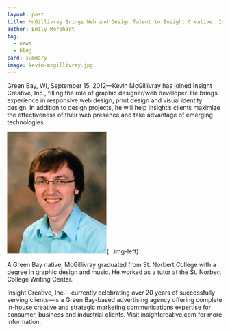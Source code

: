 ```yaml
---
layout: post
title: McGillivray Brings Web and Design Talent to Insight Creative, Inc.
author: Emily Morehart
tag:
  - news
  - blog
card: summary
image: kevin-mcgillivray.jpg
---
```


Green Bay, WI, September 15, 2012—Kevin McGillivray has joined Insight Creative, Inc., filling the role of graphic designer/web developer. He brings experience in responsive web design, print design and visual identity design. In addition to design projects, he will help Insight’s clients maximize the effectiveness of their web presence and take advantage of emerging technologies.

![](/img/kevin-mcgillivray.jpg){: .img-left}

A Green Bay native, McGillivray graduated from St. Norbert College with a degree in graphic design and music. He worked as a tutor at the St. Norbert College Writing Center.

Insight Creative, Inc.—currently celebrating over 20 years of successfully serving clients—is a Green Bay-based advertising agency offering complete in-house creative and strategic marketing communications expertise for consumer, business and industrial clients. Visit insightcreative.com for more information.
